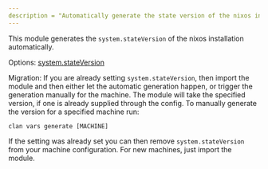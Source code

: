 ```yaml
---
description = "Automatically generate the state version of the nixos installation."
---
```


This module generates the `system.stateVersion` of the nixos installation automatically.

Options: [system.stateVersion](https://search.nixos.org/options?channel=unstable&show=system.stateVersion&from=0&size=50&sort=relevance&type=packages&query=stateVersion)

Migration: 
If you are already setting `system.stateVersion`, then import the module and then either let the automatic generation happen, or trigger the generation manually for the machine. The module will take the specified version, if one is already supplied through the config.
To manually generate the version for a specified machine run:

```
clan vars generate [MACHINE]
```

If the setting was already set you can then remove `system.stateVersion` from your machine configuration. For new machines, just import the module.
